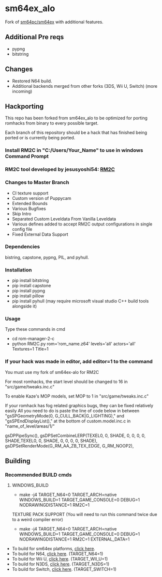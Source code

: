 # sm64ex_alo
Fork of [sm64pc/sm64ex](https://github.com/sm64pc/sm64ex/tree/nightly) with additional features. 

## Additional Pre reqs

 * pypng
 * bitstring

## Changes
 * Restored N64 build.
 * Additional backends merged from other forks (3DS, Wii U, Switch) (more incoming)

## Hackporting

This repo has been forked from sm64ex_alo to be optimized for porting romhacks from binary to every possible target.

Each branch of this repository should be a hack that has finished being ported or is currently being ported.

### Install RM2C in "C:/Users/Your_Name" to use in windows Command Prompt
### RM2C tool developed by jesusyoshi54: [RM2C](https://gitlab.com/scuttlebugraiser/rom-manger-2-c)

### Changes to Master Branch

 * CI texture support
 * Custom version of Puppycam
 * Extended Bounds
 * Various Bugfixes
 * Skip Intro
 * Separated Custom Leveldata From Vanilla Leveldata
 * Various defines added to accept RM2C output configurations in single config file
 * Fixed External Data Support

### Dependencies
bistring, capstone, pypng, PIL, and pyhull.

### Installation

* pip install bitstring
* pip install capstone
* pip install pypng
* pip install pillow
* pip install pyhull (may require microsoft visual studio C++ build tools alongside it)

### Usage
Type these commands in cmd

* cd rom-manager-2-c
* python RM2C.py rom='rom_name.z64' levels='all' actors='all' Textures=1 Title=1

### If your hack was made in editor, add editor=1 to the command

You must use my fork of sm64ex-alo for RM2C

For most romhacks, the start level should be changed to 16 in "src/game/tweaks.inc.c"

To enable Kaze's MOP models, set MOP to 1 in "src/game/tweaks.inc.c"

If your romhack has fog related graphics bugs, they can be fixed relatively easily
All you need to do is paste the line of code below in between "gsSPGeometryMode(0, G_CULL_BACK|G_LIGHTING)," and "gsSPEndDisplayList(),"
at the bottom of custom.model.inc.c in "name_of_level/areas/1/"

gsDPPipeSync(),
gsDPSetCombineLERP(TEXEL0, 0, SHADE, 0, 0, 0, 0, SHADE,TEXEL0, 0, SHADE, 0, 0, 0, 0, SHADE),
gsDPSetRenderMode(G_RM_AA_ZB_TEX_EDGE, G_RM_NOOP2),

## Building

### Recommended BUILD cmds

 1. WINDOWS_BUILD
	* make -j4 TARGET_N64=0 TARGET_ARCH=native WINDOWS_BUILD=1 TARGET_GAME_CONSOLE=0 DEBUG=1 NODRAWINGDISTANCE=1 RM2C=1
	
    TEXTURE PACK SUPPORT (You will need to run this command twice due to a weird compiler error)
	* make -j4 TARGET_N64=0 TARGET_ARCH=native WINDOWS_BUILD=1 TARGET_GAME_CONSOLE=0 DEBUG=1 NODRAWINGDISTANCE=1 RM2C=1 EXTERNAL_DATA=1
        

 * To build for sm64ex platforms, [click here](https://github.com/sm64pc/sm64ex/blob/nightly/README.md).
 * To build for N64, [click here](https://github.com/n64decomp/sm64/blob/master/README.md). (TARGET_N64=1)
 * To build for Wii U, [click here](https://github.com/aboood40091/sm64-port/blob/master/README.md). (TARGET_WII_U=1)
 * To build for N3DS, [click here](https://github.com/sm64-port/sm64_3ds/blob/master/README.md). (TARGET_N3DS=1)
 * To build for Switch, [click here](https://github.com/fgsfdsfgs/sm64ex/blob/switch/README.md). (TARGET_SWITCH=1)
